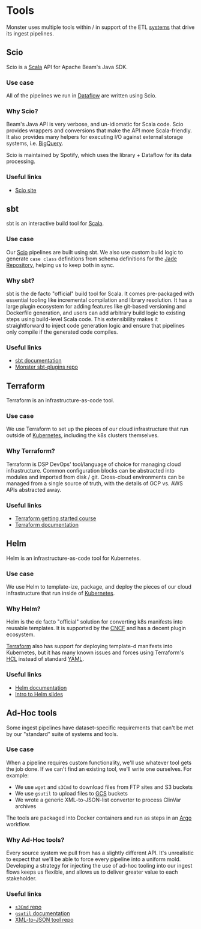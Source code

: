 # Tools
Monster uses multiple tools within / in support of the ETL [systems](./systems.md)
that drive its ingest pipelines.

## Scio
Scio is a [Scala](./languages.md#scala) API for Apache Beam's Java SDK.

### Use case
All of the pipelines we run in [Dataflow](./systemd.md#dataflow) are written using Scio.

### Why Scio?
Beam's Java API is very verbose, and un-idiomatic for Scala code. Scio provides wrappers
and conversions that make the API more Scala-friendly. It also provides many helpers for
executing I/O against external storage systems, i.e. [BigQuery](./systems.md#bigquery).

Scio is maintained by Spotify, which uses the library + Dataflow for its data processing.

### Useful links
* [Scio site](https://spotify.github.io/scio/)

## sbt
sbt is an interactive build tool for [Scala](./languages.md#scala).

### Use case
Our [Scio](#scio) pipelines are built using sbt. We also use custom build logic to generate
`case class` definitions from schema definitions for the [Jade Repository](./systems.md#jade-repository),
helping us to keep both in sync.

### Why sbt?
sbt is the de facto "official" build tool for Scala. It comes pre-packaged with essential
tooling like incremental compilation and library resolution. It has a large plugin ecosystem
for adding features like git-based versioning and Dockerfile generation, and users can add
arbitrary build logic to existing steps using build-level Scala code. This extensibility makes
it straightforward to inject code generation logic and ensure that pipelines only compile if
the generated code compiles.

### Useful links
* [sbt documentation](https://www.scala-sbt.org/1.x/docs/)
* [Monster sbt-plugins repo](https://github.com/broadinstitute/monster-sbt-plugins)

## Terraform
Terraform is an infrastructure-as-code tool.

### Use case
We use Terraform to set up the pieces of our cloud infrastructure that run outside of
[Kubernetes](./systems.md#kubernetes), including the k8s clusters themselves.

### Why Terraform?
Terraform is DSP DevOps' tool/language of choice for managing cloud infrastructure.
Common configuration blocks can be abstracted into modules and imported from disk / git.
Cross-cloud environments can be managed from a single source of truth, with the details
of GCP vs. AWS APIs abstracted away.

### Useful links
* [Terraform getting started course](https://learn.hashicorp.com/terraform?track=gcp#gcp)
* [Terraform documentation](https://www.terraform.io/docs/cli-index.html)

## Helm
Helm is an infrastructure-as-code tool for Kubernetes.

### Use case
We use Helm to template-ize, package, and deploy the pieces of our cloud infrastructure
that run inside of [Kubernetes](./systems.md#kubernetes).

### Why Helm?
Helm is the de facto "official" solution for converting k8s manifests into reusable templates.
It is supported by the [CNCF](https://www.cncf.io/) and has a decent plugin ecosystem.

[Terraform](#terraform) also has support for deploying template-d manifests into Kubernetes,
but it has many known issues and forces using Terraform's [HCL](./languages.md#hcl) instead
of standard [YAML](./languages.md#yaml).

### Useful links
* [Helm documentation](https://helm.sh/docs/)
* [Intro to Helm slides](https://static.sched.com/hosted_files/kccncna19/7c/Helm%20Intro.pdf)

## Ad-Hoc tools
Some ingest pipelines have dataset-specific requirements that can't be met by our "standard"
suite of systems and tools.

### Use case
When a pipeline requires custom functionality, we'll use whatever tool gets the job done. If
we can't find an existing tool, we'll write one ourselves. For example:
* We use `wget` and `s3Cmd` to download files from FTP sites and S3 buckets
* We use `gsutil` to upload files to [GCS](./systems.md#google-cloud-storage) buckets
* We wrote a generic XML-to-JSON-list converter to process ClinVar archives

The tools are packaged into Docker containers and run as steps in an [Argo](./systems.md#argo)
workflow.

### Why Ad-Hoc tools?
Every source system we pull from has a slightly different API. It's unrealistic to expect
that we'll be able to force every pipeline into a uniform mold. Developing a strategy for
injecting the use of ad-hoc tooling into our ingest flows keeps us flexible, and allows us
to deliver greater value to each stakeholder.

### Useful links
* [`s3Cmd` repo](https://github.com/s3tools/s3cmd)
* [`gsutil` documentation](https://cloud.google.com/storage/docs/gsutil)
* [XML-to-JSON tool repo](https://github.com/broadinstitute/monster-extractors)
